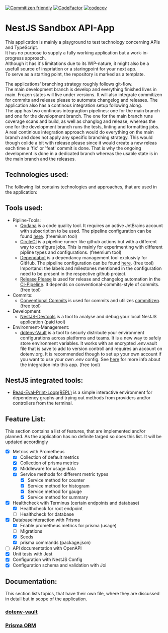 [![Commitizen friendly](https://img.shields.io/badge/commitizen-friendly-brightgreen.svg)](http://commitizen.github.io/cz-cli/)
[![CodeFactor](https://www.codefactor.io/repository/github/noctua84/nestjs-sandbox/badge)](https://www.codefactor.io/repository/github/noctua84/nestjs-sandbox)
[![codecov](https://codecov.io/gh/noctua84/NestJS-Sandbox/graph/badge.svg?token=JZMjRX3oRi)](https://codecov.io/gh/noctua84/NestJS-Sandbox)
  
# NestJS Sandbox API-App
This application is mainly a playground to test technology concerning APIs and TypeScript.  
It has no purpose to supply a fully working application but a work-in-progress approach.  
Although it has it's limitations due to its WIP-nature, it might also be a usefull source of inspriation or a staringpoint for your next app.  
To serve as a starting point, the repository is marked as a template.
  
The applications' branching strategy roughly follows git-flow.  
The main development branch is develop and everything finished lives in main. Frozen states will live under versions. It will also integrate commitizen for commits and release please to automate changelog and releases. The application also has a continous integration setup following along.  
The app has two continous integragtion pipelines: one for the main branch and one for the development branch. The one for the main branch runs coverage scans and build, as well as changlog and release, whereas the one for the development branch runs the tests, linting and formatting jobs.  
A real continious integration approach would do everything on the main branch and does not apply any specific branching strategy. This would though colide a bit with release please since it would create a new releas each time a 'fix' or 'feat' commit is done. That is why the ongoing development is done in a dedicated branch whereas the usable state is in the main branch and the releases. 

## Technologies used:
The following list contains technologies and approaches, that are used in the application:

## Tools used:
- Pipline-Tools:
    - [Qodana](https://www.qodana.cloud) is a code quality tool. It requires an active JetBrains account with subscription to be used. The pipeline configuration can be found [here](./.github/workflows/qodana-scan.yml). (freemium tool) 
    - [CircleCI](https://www.circleci.com) is a pipeline runner like github actions but with a different way to configure jobs. This is mainly for experimenting with different pipline types and configurations. (freemium tool)
    - [Dependabot](https://github.com/dependabot) is a dependancy management tool exclusivly for GitHub. The pipeline configuration can be found [here](./.github/dependabot.yml). (free tool)  
    Importand: the labels and milestones mentioned in the configuration need to be present in the respective github project.
    - [Release Please](https://github.com/googleapis/release-please) is used for release and changelog automation in the [CI-Pipeline](./.github/workflows/ci.yml). It depends on conventional-commits-style of commits. (free tool)
- Commits:
    - [Conventional Commits](https://www.conventionalcommits.org/en/v1.0.0/) is used for commits and utilizes [commitizen](https://github.com/commitizen/cz-cli). (free tool)
- Development:
    - [NestJS-Devtools](devtools.nestjs.com) is a tool to analyse and debug your local NestJS application (paid tool)
- Environment-Management:
    - [dotenv-Vault](https://www.dotenv.org/docs) is a tool to securly distribute your environment configurations across platforms and teams. It is a new way to safely store environment variables. It works with an encrypted .env.vault file that is save to add to version controll and requires an account on dotenv.org. It is recommended though to set up your own account if you want to use your own .env config. See [here](#dotenv-vault) for more info about the integration into this app. (free tool)

## NestJS integrated tools:
- [Read-Eval-Print-Loop(REPL)](docs.nestjs.com/recipes/repl) is a simple interactive environment for dependency graphs and trying out methods from providers and/or controllers from the terminal.

## Feature List:
This section contains a list of features, that are implemented and/or planned. As the application has no definite targed so does this list. It will be updated accordingly
- [x] Metrics with Prometheus
  - [x] Collection of default metrics
  - [x] Collection of prisma metrics
  - [x] Middleware for usage data
  - [x] Service methods for different metric types
    - [x] Service method for counter
    - [x] Service method for histogram
    - [x] Service method for gauge
    - [x] Service method for summary
- [x] Healthcheck with Terminus (certain endpoints and database)
  - [x] Healthcheck for root endpoint
  - [ ] Healthcheck for database
- [x] Databaseinteraction with Prisma
  - [x] Enable prometheus metrics for prisma (usage)
  - [ ] Migrations
  - [x] Seeds
  - [x] prisma commands (package.json)
- [ ] API documentation with OpenAPI
- [x] Unit tests with Jest
- [x] Configuration with NestJS Config
- [x] Configuration schema and validation with Joi

## Documentation:
This section lists topics, that have their own file, where they are discussed in detail but in scope of the application.  
  
### [dotenv-vault](./documentation/dotenv-vault.md)
### [Prisma ORM](./documentation/prisma-orm.md)


